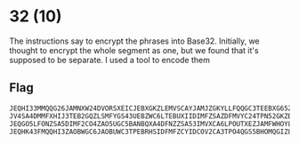 # 32 (10)
The instructions say to encrypt the phrases into Base32. Initially, we thought to encrypt the whole segment as one, but we found that it's supposed to be separate. I used a tool to encode them

## Flag
```
JEQHI33MMQQG26JAMNXW24DVORSXEICJEBXGKZLEMVSCAYJAMJZGKYLLFQQGC3TEEBXG65ZANF2CO4ZAONSW4ZDJNZTSA3LFEB3GCY3BORUW63RAMFSHGIDGN5ZCA5DSN5YGSY3BNQQGG2LSMN2WS5DTEE====== JV4SA4DMMFXHIJ3TEB2GQZLSMFYGS43UEBZWC6LTEBUXIIDIMFZSAZDFMVYC24TPN52GKZBANFZXG5LFOMXA==== JEQGO5LFONZSA5DIMF2CO4ZAO5UGC5BANBQXA4DFNZZSA53IMVXCA6LPOUTXEZJAMFWHOYLZOMQHG5DVMNVSA2LOEBQSA4DPOQXA==== JEQHK43FMQQHI3ZAOBWGC6JAOBUWC3TPEBRHSIDFMFZCYIDCOV2CA3TPO4QGS5BHOMQGIZLNMFXGI2LOM4QHE33ZMFWHI2LFOMQGK5TFOJ4SA5DJNVSSASJANB2W2IDBEB2HK3TFEE======
```
